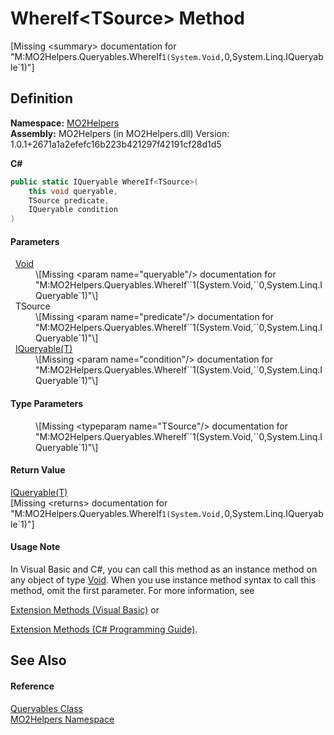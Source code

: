 # WhereIf&lt;TSource&gt; Method


\[Missing &lt;summary&gt; documentation for "M:MO2Helpers.Queryables.WhereIf``1(System.Void,``0,System.Linq.IQueryable`1)"\]



## Definition
**Namespace:** <a href="bf0167f1-4967-5ff5-f4a0-31ea501661d0">MO2Helpers</a>  
**Assembly:** MO2Helpers (in MO2Helpers.dll) Version: 1.0.1+2671a1a2efefc16b223b421297f42191cf28d1d5

**C#**
``` C#
public static IQueryable WhereIf<TSource>(
	this void queryable,
	TSource predicate,
	IQueryable condition
)

```



#### Parameters
<dl><dt>  <a href="https://learn.microsoft.com/dotnet/api/system.void" target="_blank" rel="noopener noreferrer">Void</a></dt><dd>\[Missing &lt;param name="queryable"/&gt; documentation for "M:MO2Helpers.Queryables.WhereIf``1(System.Void,``0,System.Linq.IQueryable`1)"\]</dd><dt>  TSource</dt><dd>\[Missing &lt;param name="predicate"/&gt; documentation for "M:MO2Helpers.Queryables.WhereIf``1(System.Void,``0,System.Linq.IQueryable`1)"\]</dd><dt>  <a href="https://learn.microsoft.com/dotnet/api/system.linq.iqueryable-1" target="_blank" rel="noopener noreferrer">IQueryable(T)</a></dt><dd>\[Missing &lt;param name="condition"/&gt; documentation for "M:MO2Helpers.Queryables.WhereIf``1(System.Void,``0,System.Linq.IQueryable`1)"\]</dd></dl>

#### Type Parameters
<dl><dt /><dd>\[Missing &lt;typeparam name="TSource"/&gt; documentation for "M:MO2Helpers.Queryables.WhereIf``1(System.Void,``0,System.Linq.IQueryable`1)"\]</dd></dl>

#### Return Value
<a href="https://learn.microsoft.com/dotnet/api/system.linq.iqueryable-1" target="_blank" rel="noopener noreferrer">IQueryable(T)</a>  
\[Missing &lt;returns&gt; documentation for "M:MO2Helpers.Queryables.WhereIf``1(System.Void,``0,System.Linq.IQueryable`1)"\]

#### Usage Note
In Visual Basic and C#, you can call this method as an instance method on any object of type <a href="https://learn.microsoft.com/dotnet/api/system.void" target="_blank" rel="noopener noreferrer">Void</a>. When you use instance method syntax to call this method, omit the first parameter. For more information, see <a href="https://docs.microsoft.com/dotnet/visual-basic/programming-guide/language-features/procedures/extension-methods" target="_blank" rel="noopener noreferrer">

Extension Methods (Visual Basic)</a> or <a href="https://docs.microsoft.com/dotnet/csharp/programming-guide/classes-and-structs/extension-methods" target="_blank" rel="noopener noreferrer">

Extension Methods (C# Programming Guide)</a>.

## See Also


#### Reference
<a href="5f81f612-4396-57b1-c8f9-2f1b3ec8bcf5">Queryables Class</a>  
<a href="bf0167f1-4967-5ff5-f4a0-31ea501661d0">MO2Helpers Namespace</a>  
